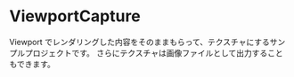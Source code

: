 # ViewportCapture
 Viewport でレンダリングした内容をそのままもらって、テクスチャにするサンプルプロジェクトです。 さらにテクスチャは画像ファイルとして出力することもできます。
